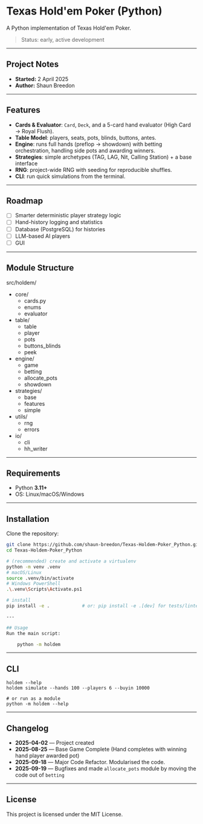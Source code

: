 # Texas Hold'em Poker (Python)

A Python implementation of Texas Hold'em Poker.

> Status: early, active development

---

## Project Notes
- **Started:** 2 April 2025  
- **Author:** Shaun Breedon  

---

## Features

- **Cards & Evaluator**: `Card`, `Deck`, and a 5-card hand evaluator (High Card → Royal Flush).
- **Table Model**: players, seats, pots, blinds, buttons, antes.
- **Engine**: runs full hands (preflop → showdown) with betting orchestration, handling side pots and awarding winners.
- **Strategies**: simple archetypes (TAG, LAG, Nit, Calling Station) + a base interface
- **RNG**: project-wide RNG with seeding for reproducible shuffles.
- **CLI**: run quick simulations from the terminal.

---

## Roadmap
- [ ] Smarter deterministic player strategy logic
- [ ] Hand-history logging and statistics
- [ ] Database (PostgreSQL) for histories
- [ ] LLM-based AI players
- [ ] GUI

---

## Module Structure
src/holdem/
- core/
  - cards.py
  - enums
  - evaluator
- table/
  - table
  - player
  - pots
  - buttons_blinds
  - peek
- engine/
  - game
  - betting
  - allocate_pots
  - showdown
- strategies/
  - base
  - features
  - simple
- utils/
  - rng
  - errors
- io/
  - cli
  - hh_writer

---

## Requirements
- Python **3.11+**
- OS: Linux/macOS/Windows

---

## Installation
Clone the repository:
```bash
git clone https://github.com/shaun-breedon/Texas-Holdem-Poker_Python.git
cd Texas-Holdem-Poker_Python

# (recommended) create and activate a virtualenv
python -m venv .venv
# macOS/Linux
source .venv/bin/activate
# Windows PowerShell
.\.venv\Scripts\Activate.ps1

# install
pip install -e .            # or: pip install -e .[dev] for tests/linters

---

## Usage
Run the main script:

    python -m holdem
```

---

## CLI

    holdem --help
    holdem simulate --hands 100 --players 6 --buyin 10000
    
    # or run as a module
    python -m holdem --help

---

## Changelog
- **2025-04-02** — Project created  
- **2025-08-25** — Base Game Complete (Hand completes with winning hand player awarded pot)
- **2025-09-18** — Major Code Refactor. Modularised the code.
- **2025-09-19** — Bugfixes and made `allocate_pots` module by moving the code out of `betting`

---

## License
This project is licensed under the MIT License.